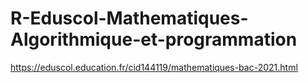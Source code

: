 # R-Eduscol-Mathematiques-Algorithmique-et-programmation
https://eduscol.education.fr/cid144119/mathematiques-bac-2021.html
